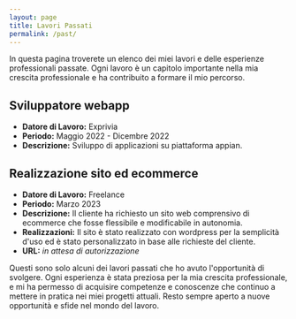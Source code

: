 ```yaml
---
layout: page
title: Lavori Passati
permalink: /past/
---
```



In questa pagina troverete un elenco dei miei lavori e delle esperienze professionali passate. Ogni lavoro è un capitolo importante nella mia crescita professionale e ha contribuito a formare il mio percorso.

## Sviluppatore webapp

- **Datore di Lavoro:** Exprivia
- **Periodo:** Maggio 2022 - Dicembre 2022
- **Descrizione:** Sviluppo di applicazioni su piattaforma appian.

## Realizzazione sito ed ecommerce

- **Datore di Lavoro:** Freelance
- **Periodo:** Marzo 2023
- **Descrizione:** Il cliente ha richiesto un sito web comprensivo di ecommerce che fosse flessibile e modificabile in autonomia.
- **Realizzazioni:** Il sito è stato realizzato con wordpress per la semplicità d'uso ed è stato personalizzato in base alle richieste del cliente.
- **URL:** _in attesa di autorizzazione_

Questi sono solo alcuni dei lavori passati che ho avuto l'opportunità di svolgere. Ogni esperienza è stata preziosa per la mia crescita professionale, e mi ha permesso di acquisire competenze e conoscenze che continuo a mettere in pratica nei miei progetti attuali. Resto sempre aperto a nuove opportunità e sfide nel mondo del lavoro.
